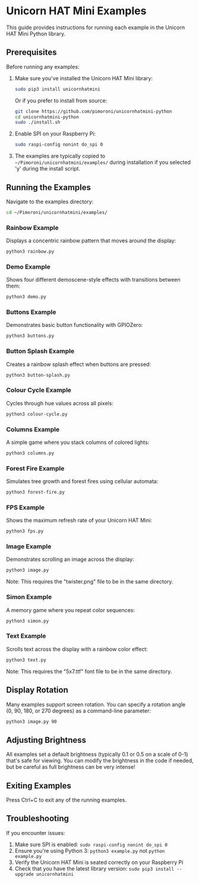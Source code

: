 # Unicorn HAT Mini Examples

This guide provides instructions for running each example in the Unicorn HAT Mini Python library.

## Prerequisites

Before running any examples:

1. Make sure you've installed the Unicorn HAT Mini library:
   ```bash
   sudo pip3 install unicornhatmini
   ```
   
   Or if you prefer to install from source:
   ```bash
   git clone https://github.com/pimoroni/unicornhatmini-python
   cd unicornhatmini-python
   sudo ./install.sh
   ```

2. Enable SPI on your Raspberry Pi:
   ```bash
   sudo raspi-config nonint do_spi 0
   ```

3. The examples are typically copied to `~/Pimoroni/unicornhatmini/examples/` during installation if you selected 'y' during the install script.

## Running the Examples

Navigate to the examples directory:

```bash
cd ~/Pimoroni/unicornhatmini/examples/
```

### Rainbow Example
Displays a concentric rainbow pattern that moves around the display:
```bash
python3 rainbow.py
```

### Demo Example
Shows four different demoscene-style effects with transitions between them:
```bash
python3 demo.py
```

### Buttons Example
Demonstrates basic button functionality with GPIOZero:
```bash
python3 buttons.py
```

### Button Splash Example
Creates a rainbow splash effect when buttons are pressed:
```bash
python3 button-splash.py
```

### Colour Cycle Example
Cycles through hue values across all pixels:
```bash
python3 colour-cycle.py
```

### Columns Example
A simple game where you stack columns of colored lights:
```bash
python3 columns.py
```

### Forest Fire Example
Simulates tree growth and forest fires using cellular automata:
```bash
python3 forest-fire.py
```

### FPS Example
Shows the maximum refresh rate of your Unicorn HAT Mini:
```bash
python3 fps.py
```

### Image Example
Demonstrates scrolling an image across the display:
```bash
python3 image.py
```
Note: This requires the "twister.png" file to be in the same directory.

### Simon Example
A memory game where you repeat color sequences:
```bash
python3 simon.py
```

### Text Example
Scrolls text across the display with a rainbow color effect:
```bash
python3 text.py
```
Note: This requires the "5x7.ttf" font file to be in the same directory.

## Display Rotation

Many examples support screen rotation. You can specify a rotation angle (0, 90, 180, or 270 degrees) as a command-line parameter:

```bash
python3 image.py 90
```

## Adjusting Brightness

All examples set a default brightness (typically 0.1 or 0.5 on a scale of 0-1) that's safe for viewing. You can modify the brightness in the code if needed, but be careful as full brightness can be very intense!

## Exiting Examples

Press Ctrl+C to exit any of the running examples.

## Troubleshooting

If you encounter issues:

1. Make sure SPI is enabled: `sudo raspi-config nonint do_spi 0`
2. Ensure you're using Python 3: `python3 example.py` not `python example.py`
3. Verify the Unicorn HAT Mini is seated correctly on your Raspberry Pi
4. Check that you have the latest library version: `sudo pip3 install --upgrade unicornhatmini`
